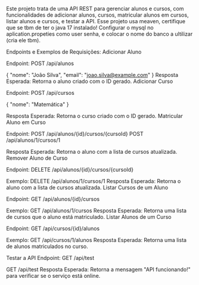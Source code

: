 Este projeto trata de uma API REST para gerenciar alunos e cursos, com funcionalidades de adicionar alunos, cursos, matricular alunos em cursos, listar alunos e cursos, e testar a API.
Esse projeto usa meaven, certifique que se tbm de ter o java 17 instalado!
Configurar o mysql no aplication.propeties como user senha, e colocar o nome do banco a ultilizar (cria ele tbm).

Endpoints e Exemplos de Requisições:
Adicionar Aluno

Endpoint: POST /api/alunos

{
  "nome": "João Silva",
  "email": "joao.silva@example.com"
}
Resposta Esperada: Retorna o aluno criado com o ID gerado.
Adicionar Curso

Endpoint: POST /api/cursos

{
  "nome": "Matemática"
}

Resposta Esperada: Retorna o curso criado com o ID gerado.
Matricular Aluno em Curso

Endpoint: POST /api/alunos/{id}/cursos/{cursoId}
POST /api/alunos/1/cursos/1

Resposta Esperada: Retorna o aluno com a lista de cursos atualizada.
Remover Aluno de Curso

Endpoint: DELETE /api/alunos/{id}/cursos/{cursoId}

Exemplo:
DELETE /api/alunos/1/cursos/1
Resposta Esperada: Retorna o aluno com a lista de cursos atualizada.
Listar Cursos de um Aluno


Endpoint: GET /api/alunos/{id}/cursos

Exemplo:
GET /api/alunos/1/cursos
Resposta Esperada: Retorna uma lista de cursos que o aluno está matriculado.
Listar Alunos de um Curso

Endpoint: GET /api/cursos/{id}/alunos

Exemplo:
GET /api/cursos/1/alunos
Resposta Esperada: Retorna uma lista de alunos matriculados no curso.

Testar a API
Endpoint: GET /api/test

GET /api/test
Resposta Esperada: Retorna a mensagem "API funcionando!" para verificar se o serviço está online.
